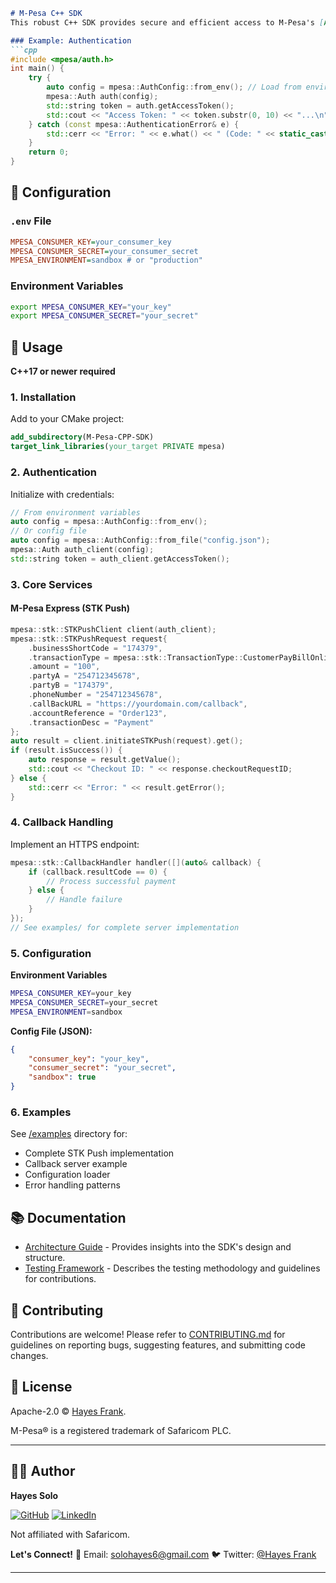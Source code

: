 ```markdown
# M-Pesa C++ SDK
This robust C++ SDK provides secure and efficient access to M-Pesa's [APIs](https://developer.safaricom.co.ke/), enabling developers to build high-performance applications for payments, transfers, and other financial services.

### Example: Authentication
```cpp
#include <mpesa/auth.h>
int main() {
    try {
        auto config = mpesa::AuthConfig::from_env(); // Load from environment variables
        mpesa::Auth auth(config);
        std::string token = auth.getAccessToken();
        std::cout << "Access Token: " << token.substr(0, 10) << "...\n";
    } catch (const mpesa::AuthenticationError& e) {
        std::cerr << "Error: " << e.what() << " (Code: " << static_cast<int>(e.getErrorCode()) << ")\n";
    }
    return 0;
}
```

## 🔧 Configuration
### `.env` File
```ini
MPESA_CONSUMER_KEY=your_consumer_key
MPESA_CONSUMER_SECRET=your_consumer_secret
MPESA_ENVIRONMENT=sandbox # or "production"
```

### Environment Variables
```bash
export MPESA_CONSUMER_KEY="your_key"
export MPESA_CONSUMER_SECRET="your_secret"
```

## 📱 Usage
**C++17 or newer required**

### 1. Installation
Add to your CMake project:
```cmake
add_subdirectory(M-Pesa-CPP-SDK)
target_link_libraries(your_target PRIVATE mpesa)
```

### 2. Authentication
Initialize with credentials:
```cpp
// From environment variables
auto config = mpesa::AuthConfig::from_env(); 
// Or config file
auto config = mpesa::AuthConfig::from_file("config.json");
mpesa::Auth auth_client(config);
std::string token = auth_client.getAccessToken();
```

### 3. Core Services
#### M-Pesa Express (STK Push)
```cpp
mpesa::stk::STKPushClient client(auth_client);
mpesa::stk::STKPushRequest request{
    .businessShortCode = "174379",
    .transactionType = mpesa::stk::TransactionType::CustomerPayBillOnline,
    .amount = "100",
    .partyA = "254712345678",
    .partyB = "174379",
    .phoneNumber = "254712345678",
    .callBackURL = "https://yourdomain.com/callback",
    .accountReference = "Order123",
    .transactionDesc = "Payment"
};
auto result = client.initiateSTKPush(request).get();
if (result.isSuccess()) {
    auto response = result.getValue();
    std::cout << "Checkout ID: " << response.checkoutRequestID;
} else {
    std::cerr << "Error: " << result.getError();
}
```

### 4. Callback Handling
Implement an HTTPS endpoint:
```cpp
mpesa::stk::CallbackHandler handler([](auto& callback) {
    if (callback.resultCode == 0) {
        // Process successful payment
    } else {
        // Handle failure
    }
});
// See examples/ for complete server implementation
```

### 5. Configuration
**Environment Variables**
```bash
MPESA_CONSUMER_KEY=your_key
MPESA_CONSUMER_SECRET=your_secret
MPESA_ENVIRONMENT=sandbox
```

**Config File (JSON):**
```json
{
    "consumer_key": "your_key",
    "consumer_secret": "your_secret",
    "sandbox": true
}
```

### 6. Examples
See [/examples](examples/) directory for:
- Complete STK Push implementation
- Callback server example
- Configuration loader
- Error handling patterns

## 📚 Documentation
- [Architecture Guide](DOCUMENTATION.md) - Provides insights into the SDK's design and structure.
- [Testing Framework](DOCUMENTATION.md#tests-directory-tests) - Describes the testing methodology and guidelines for contributions.

## 👥 Contributing
Contributions are welcome! Please refer to [CONTRIBUTING.md](CONTRIBUTING.md) for guidelines on reporting bugs, suggesting features, and submitting code changes.

## 📜 License
Apache-2.0 © [Hayes Frank](https://github.com/Hayessolo).

M-Pesa® is a registered trademark of Safaricom PLC.

---

## 👨‍💻 Author
**Hayes Solo**

[![GitHub](https://img.shields.io/badge/GitHub-Hayes-blue)](https://github.com/Hayessolo)
[![LinkedIn](https://img.shields.io/badge/LinkedIn-Hayes_Frank-blue)](https://linkedin.com/in/hayes-frank-b48700174)

Not affiliated with Safaricom.

**Let's Connect!**
📧 Email: solohayes6@gmail.com
🐦 Twitter: [@Hayes Frank](https://twitter.com/@myworld_net)

---
```

